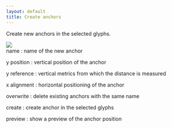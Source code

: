 ```yaml
---
layout: default
title: Create anchors
---
```


Create new anchors in the selected glyphs.

<div class='container'>

<div class='screenshot'>
  <img src='/images/glyphs/anchorsCreate.png' />
</div>

<div class='captions' markdown='1'>
name
: name of the new anchor

y position
: vertical position of the anchor

y reference
: vertical metrics from which the distance is measured

x alignment
: horizontal positioning of the anchor

overwrite
: delete existing anchors with the same name

create
: create anchor in the selected glyphs

preview
: show a preview of the anchor position
</div>

</div>